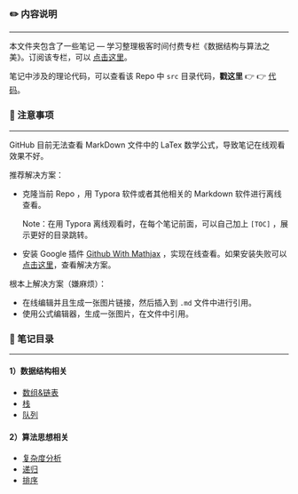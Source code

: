 ### :pencil2: 内容说明

---

本文件夹包含了一些笔记 — 学习整理极客时间付费专栏《数据结构与算法之美》。订阅该专栏，可以 [点击这里](https://time.geekbang.org/column/intro/126)。

笔记中涉及的理论代码，可以查看该 Repo 中 `src` 目录代码，**戳这里** :point_right: :point_right: [代码](notes/)。



### :memo: 注意事项

---

GitHub 目前无法查看 MarkDown 文件中的 LaTex 数学公式，导致笔记在线观看效果不好。

推荐解决方案：

- 克隆当前 Repo ，用 Typora 软件或者其他相关的 Markdown 软件进行离线查看。

  Note：在用 Typora 离线观看时，在每个笔记前面，可以自己加上 `[TOC]` ，展示更好的目录跳转。 

- 安装 Google 插件 [Github With Mathjax](https://chrome.google.com/webstore/detail/github-with-mathjax/ioemnmodlmafdkllaclgeombjnmnbima) ，实现在线查看。如果安装失败可以 [点击这里](https://github.com/orsharir/github-mathjax/issues/24)，查看解决方案。

根本上解决方案（嫌麻烦）：

- 在线编辑并且生成一张图片链接，然后插入到 `.md` 文件中进行引用。
- 使用公式编辑器，生成一张图片，在文件中引用。



### :page_with_curl: 笔记目录

---

#### 1）数据结构相关

- [数组&链表](数组&链表.md)
- [栈](栈.md)
- [队列](队列.md)



#### 2）算法思想相关

- [复杂度分析](复杂度分析.md)
- [递归](递归.md)
- [排序](排序.md)